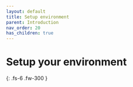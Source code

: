 ```yaml
---
layout: default
title: Setup environment
parent: Introduction
nav_order: 20
has_children: true
---
```


# Setup your environment
{: .fs-6 .fw-300 }
